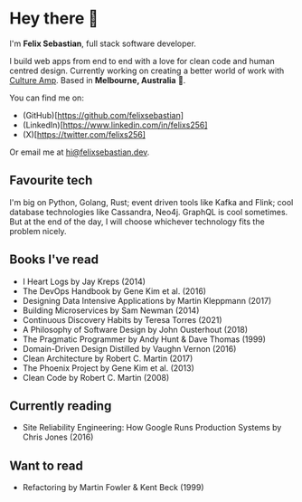 # Hey there 👋

I'm **Felix Sebastian**, full stack software developer.

I build web apps from end to end with a love for clean code and human centred design. Currently working on creating a better world of work with [Culture Amp](https://www.cultureamp.com/). Based in **Melbourne, Australia** 🐨.

You can find me on:
- (GitHub)[https://github.com/felixsebastian]
- (LinkedIn)[https://www.linkedin.com/in/felixs256]
- (X)[https://twitter.com/felixs256]

Or email me at [hi@felixsebastian.dev](mailto:hi@felixsebastian.dev).

## Favourite tech

I'm big on Python, Golang, Rust; event driven tools like Kafka and Flink; cool database technologies like Cassandra, Neo4j. GraphQL is cool sometimes. But at the end of the day, I will choose whichever technology fits the problem nicely.

## Books I've read
- I Heart Logs by Jay Kreps (2014)
- The DevOps Handbook by Gene Kim et al. (2016)
- Designing Data Intensive Applications by Martin Kleppmann (2017)
- Building Microservices by Sam Newman (2014)
- Continuous Discovery Habits by Teresa Torres (2021)
- A Philosophy of Software Design by John Ousterhout (2018)
- The Pragmatic Programmer by Andy Hunt & Dave Thomas (1999)
- Domain-Driven Design Distilled by Vaughn Vernon (2016)
- Clean Architecture by Robert C. Martin (2017)
- The Phoenix Project by Gene Kim et al. (2013)
- Clean Code by Robert C. Martin (2008)

## Currently reading
- Site Reliability Engineering: How Google Runs Production Systems by Chris Jones (2016)

## Want to read
- Refactoring by Martin Fowler & Kent Beck (1999)
